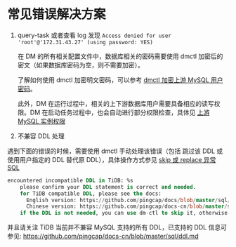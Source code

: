 常见错误解决方案
===

1. query-task 或者查看 log 发现 `Access denied for user 'root'@'172.31.43.27' (using password: YES)`

   在 DM 的所有相关配置文件中，数据库相关的密码需要使用 dmctl 加密后的密文（如果数据库密码为空，则不需要加密）。 

   了解如何使用 dmctl 加密明文密码，可以参考 [dmctl 加密上游 MySQL 用户密码](../maintenance/dm-ansible.md#dmctl-加密上游-mysql-用户密码)。

   此外，DM 在运行过程中，相关的上下游数据库用户需要具备相应的读写权限。DM 在启动任务过程中，也会自动进行部分权限检查，具体见 [上游 MySQL 实例权限](../task-handling/check-mysql.md)

2. 不兼容 DDL 处理

遇到下面的错误的时候，需要使用 dmctl 手动处理该错误（包括 跳过该 DDL 或 使用用户指定的 DDL 替代原 DDL），具体操作方式参见 [skip 或 replace 异常 SQL](./skip-replace-sqls.md)
```sql
encountered incompatible DDL in TiDB: %s
	please confirm your DDL statement is correct and needed.
	for TiDB compatible DDL, please see the docs:
	  English version: https://github.com/pingcap/docs/blob/master/sql/ddl.md
	  Chinese version: https://github.com/pingcap/docs-cn/blob/master/sql/ddl.md
	if the DDL is not needed, you can use dm-ctl to skip it, otherwise u also can use dm-ctl to replace it.
```

并且请关注 TiDB 当前并不兼容 MySQL 支持的所有 DDL，已支持的 DDL 信息可参见: <https://github.com/pingcap/docs-cn/blob/master/sql/ddl.md>

